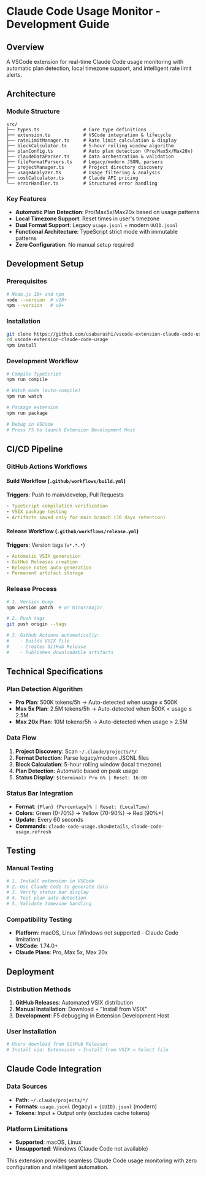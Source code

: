 # Claude Code Usage Monitor - Development Guide

## Overview

A VSCode extension for real-time Claude Code usage monitoring with automatic plan detection, local timezone support, and intelligent rate limit alerts.

## Architecture

### Module Structure
```
src/
├── types.ts                # Core type definitions
├── extension.ts            # VSCode integration & lifecycle
├── rateLimitManager.ts     # Rate limit calculation & display
├── blockCalculator.ts      # 5-hour rolling window algorithm
├── planConfig.ts           # Auto plan detection (Pro/Max5x/Max20x)
├── claudeDataParser.ts     # Data orchestration & validation
├── fileFormatParsers.ts    # Legacy/modern JSONL parsers
├── projectManager.ts       # Project directory discovery
├── usageAnalyzer.ts        # Usage filtering & analysis
├── costCalculator.ts       # Claude API pricing
└── errorHandler.ts         # Structured error handling
```

### Key Features
- **Automatic Plan Detection**: Pro/Max5x/Max20x based on usage patterns
- **Local Timezone Support**: Reset times in user's timezone
- **Dual Format Support**: Legacy `usage.jsonl` + modern `UUID.jsonl`
- **Functional Architecture**: TypeScript strict mode with immutable patterns
- **Zero Configuration**: No manual setup required

## Development Setup

### Prerequisites
```bash
# Node.js 18+ and npm
node --version  # v18+
npm --version   # v9+
```

### Installation
```bash
git clone https://github.com/usabarashi/vscode-extension-claude-code-usage.git
cd vscode-extension-claude-code-usage
npm install
```

### Development Workflow
```bash
# Compile TypeScript
npm run compile

# Watch mode (auto-compile)
npm run watch

# Package extension
npm run package

# Debug in VSCode
# Press F5 to launch Extension Development Host
```

## CI/CD Pipeline

### GitHub Actions Workflows

#### Build Workflow (`.github/workflows/build.yml`)
**Triggers**: Push to main/develop, Pull Requests
```yaml
- TypeScript compilation verification
- VSIX package testing
- Artifacts saved only for main branch (30 days retention)
```

#### Release Workflow (`.github/workflows/release.yml`)
**Triggers**: Version tags (`v*.*.*`)
```yaml
- Automatic VSIX generation
- GitHub Releases creation
- Release notes auto-generation
- Permanent artifact storage
```

### Release Process
```bash
# 1. Version bump
npm version patch  # or minor/major

# 2. Push tags
git push origin --tags

# 3. GitHub Actions automatically:
#    - Builds VSIX file
#    - Creates GitHub Release
#    - Publishes downloadable artifacts
```

## Technical Specifications

### Plan Detection Algorithm
- **Pro Plan**: 500K tokens/5h → Auto-detected when usage ≤ 500K
- **Max 5x Plan**: 2.5M tokens/5h → Auto-detected when 500K < usage ≤ 2.5M
- **Max 20x Plan**: 10M tokens/5h → Auto-detected when usage > 2.5M

### Data Flow
1. **Project Discovery**: Scan `~/.claude/projects/*/`
2. **Format Detection**: Parse legacy/modern JSONL files
3. **Block Calculation**: 5-hour rolling window (local timezone)
4. **Plan Detection**: Automatic based on peak usage
5. **Status Display**: `$(terminal) Pro 6% | Reset: 16:00`

### Status Bar Integration
- **Format**: `{Plan} {Percentage}% | Reset: {LocalTime}`
- **Colors**: Green (0-70%) → Yellow (70-90%) → Red (90%+)
- **Update**: Every 60 seconds
- **Commands**: `claude-code-usage.showDetails`, `claude-code-usage.refresh`

## Testing

### Manual Testing
```bash
# 1. Install extension in VSCode
# 2. Use Claude Code to generate data
# 3. Verify status bar display
# 4. Test plan auto-detection
# 5. Validate timezone handling
```

### Compatibility Testing
- **Platform**: macOS, Linux (Windows not supported - Claude Code limitation)
- **VSCode**: 1.74.0+
- **Claude Plans**: Pro, Max 5x, Max 20x

## Deployment

### Distribution Methods
1. **GitHub Releases**: Automated VSIX distribution
2. **Manual Installation**: Download + "Install from VSIX"
3. **Development**: F5 debugging in Extension Development Host

### User Installation
```bash
# Users download from GitHub Releases
# Install via: Extensions → Install from VSIX → Select file
```

## Claude Code Integration

### Data Sources
- **Path**: `~/.claude/projects/*/`
- **Formats**: `usage.jsonl` (legacy) + `{UUID}.jsonl` (modern)
- **Tokens**: Input + Output only (excludes cache tokens)

### Platform Limitations
- **Supported**: macOS, Linux
- **Unsupported**: Windows (Claude Code not available)

This extension provides seamless Claude Code usage monitoring with zero configuration and intelligent automation.
